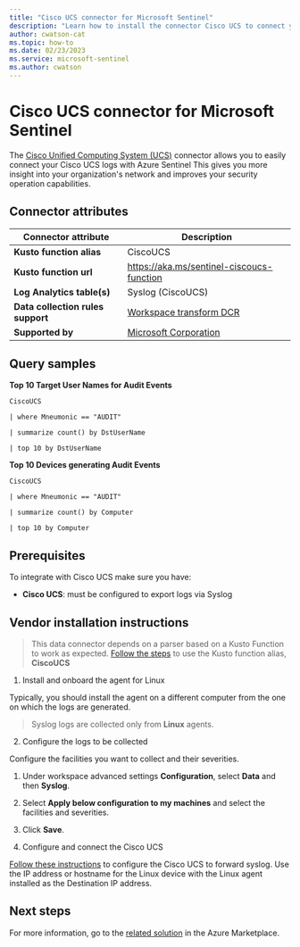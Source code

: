 ```yaml
---
title: "Cisco UCS connector for Microsoft Sentinel"
description: "Learn how to install the connector Cisco UCS to connect your data source to Microsoft Sentinel."
author: cwatson-cat
ms.topic: how-to
ms.date: 02/23/2023
ms.service: microsoft-sentinel
ms.author: cwatson
---
```


# Cisco UCS connector for Microsoft Sentinel

The [Cisco Unified Computing System (UCS)](https://www.cisco.com/c/en/us/products/servers-unified-computing/index.html) connector allows you to easily connect your Cisco UCS logs with Azure Sentinel This gives you more insight into your organization's network and improves your security operation capabilities.

## Connector attributes

| Connector attribute | Description |
| --- | --- |
| **Kusto function alias** | CiscoUCS |
| **Kusto function url** | https://aka.ms/sentinel-ciscoucs-function |
| **Log Analytics table(s)** | Syslog (CiscoUCS)<br/> |
| **Data collection rules support** | [Workspace transform DCR](/azure/azure-monitor/logs/tutorial-workspace-transformations-portal) |
| **Supported by** | [Microsoft Corporation](https://support.microsoft.com) |

## Query samples

**Top 10 Target User Names for Audit Events**
   ```kusto
CiscoUCS 
 
   | where Mneumonic == "AUDIT" 
 
   | summarize count() by DstUserName 
 
   | top 10 by DstUserName
   ```

**Top 10 Devices generating Audit Events**
   ```kusto
CiscoUCS 
 
   | where Mneumonic == "AUDIT" 
 
   | summarize count() by Computer 
 
   | top 10 by Computer
   ```



## Prerequisites

To integrate with Cisco UCS make sure you have: 

- **Cisco UCS**: must be configured to export logs via Syslog


## Vendor installation instructions


>This data connector depends on a parser based on a Kusto Function to work as expected. [Follow the steps](https://aka.ms/sentinel-ciscoucs-function) to use the Kusto function alias, **CiscoUCS**

1. Install and onboard the agent for Linux

Typically, you should install the agent on a different computer from the one on which the logs are generated.

>  Syslog logs are collected only from **Linux** agents.


2. Configure the logs to be collected

Configure the facilities you want to collect and their severities.
 1. Under workspace advanced settings **Configuration**, select **Data** and then **Syslog**.
 2. Select **Apply below configuration to my machines** and select the facilities and severities.
 3.  Click **Save**.


3. Configure and connect the Cisco UCS

[Follow these instructions](https://www.cisco.com/c/en/us/support/docs/servers-unified-computing/ucs-manager/110265-setup-syslog-for-ucs.html#configsremotesyslog) to configure the Cisco UCS to forward syslog. Use the IP address or hostname for the Linux device with the Linux agent installed as the Destination IP address.



## Next steps

For more information, go to the [related solution](https://azuremarketplace.microsoft.com/en-us/marketplace/apps/azuresentinel.azure-sentinel-solution-ciscoucs?tab=Overview) in the Azure Marketplace.
